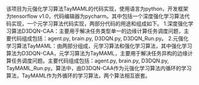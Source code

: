 该项目为元强化学习算法TayMAML的代码实现，使用语言为python，开发框架为tensorflow v1.0，代码编辑器为pycharm。其中包括一个深度强化学习算法代码实现，一个元学习算法代码实现，两部分代码的用途和组成如下。
1.深度强化学习算法D3DQN-CAA：主要用于解决任务类型单一的边缘计算任务调度问题，主要代码组成包括：agent.py, brain.py, D3DQN.py, D3DQN_Run.py。
2.元强化学习算法TayMAML：由两部分组成，元学习算法和强化学习算法，其中强化学习算法为D3DQN-CAA，元学习算法为TayMAML，主要用于解决任务异构的边缘计算任务调度问题。主要代码组成包括：agent.py, brain.py, D3DQN.py, TayMAML_Run.py。算法中，由D3DQN-CAA作为元强化学习算法内循环的学习算法，TayMAML作为外循环的学习算法，两个算法相互嵌套。
